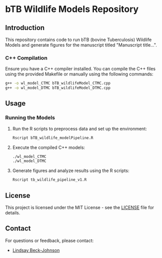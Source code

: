 # bTB Wildlife Models Repository

## Introduction
This repository contains code to run bTB (bovine Tuberculosis) Wildlife Models and generate figures for the manuscript titled "Manuscript title...".

### C++ Compilation
Ensure you have a C++ compiler installed. You can compile the C++ files using the provided Makefile or manually using the following commands:
```sh
g++ -o wl_model_CTMC bTB_wildlifeModel_CTMC.cpp
g++ -o wl_model_DTMC bTB_wildlifeModel_DTMC.cpp
```

## Usage

### Running the Models
1. Run the R scripts to preprocess data and set up the environment:
    ```sh
    Rscript bTB_wildlife_modelPipeline.R
    ```

2. Execute the compiled C++ models:
    ```sh
    ./wl_model_CTMC
    ./wl_model_DTMC
    ```

3. Generate figures and analyze results using the R scripts:
    ```sh
    Rscript tb_wildlife_pipeline_v1.R
    ```

## License
This project is licensed under the MIT License - see the [LICENSE](LICENSE) file for details.

## Contact
For questions or feedback, please contact:
- [Lindsay Beck-Johnson](mailto:L.Beck-Johnson@colostate.edu)
